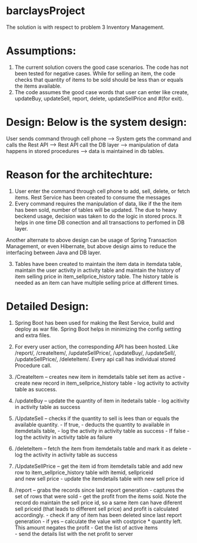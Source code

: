 # barclaysProject
The solution is with respect to problem 3 Inventory Management. 

# Assumptions:

1. The current solution covers the good case scenarios. The code has not been tested for negative cases. While for selling an item, the code checks that quantity of items to be sold should be less than or equals the items available.
2. The code assumes the good case words that user can enter like create, updateBuy, updateSell, report, delete, updateSellPrice and #(for exit).

# Design: Below is the system design:

User sends command through cell phone --> System gets the command and calls the Rest API --> Rest API call the DB layer --> manipulation of data happens in stored procedures --> data is maintained in db tables. 

# Reason for the architechture:

1. User enter the command through cell phone to add, sell, delete, or fetch items. Rest Service has been created to consume the messages
2. Every command requires the manipulation of data, like if the the item has been sold, number of tables will be updated. The due to heavy beckend usage, decision was taken to do the logic in stored procs. It helps in one time DB conection and all transactions to perfomed in DB layer. 
	
Another alternate to above design can be usage of Spring Transaction Management, or even Hibernate, but above design aims to reduce the interfacing between Java and DB layer. 

3. Tables have been created to maintain the item data in itemdata table, maintain the user activity in activity table and maintain the history of item selling price in item_sellprice_history table. The history table is needed as an item can have multiple selling price at different times. 

# Detailed Design:

1. Spring Boot has been used for making the Rest Service, build and deploy as war file. Spring Boot helps in minimizing the config setting and extra files.
 
2. For every user action, the corresponding API has been hosted. Like /report/, /createItem/, /updateSellPrice/, /updateBuy/, /updateSell/, /updateSellPrice/, /deleteItem/. Every api call has individual stored Procedure call. 

3. /CreateItem – creates new item in itemdetails table set item as active
                - create new record in item_sellprice_history table
                - log activity to activity table as success.
                
4. /updateBuy – update the quantity of item in itedetails table
              - log acitivity in activity table as success
 
5. /UpdateSell – checks if the quantity to sell is lees than or equals the available quantity. 
              - If true, 
                - deducts the quantity to available in itemdetails table, 
                - log the activity in activity table as success
             - If false
		          - log the activity in activity table as failure

6. /deleteItem – fetch the item from itemdetails table and mark it as delete
                - log the activity in activity table as success

7. /UpdateSellPrice – get the item id from itemdetails table and add new row to item_sellprice_history table with itemid, sellpriceid   
                      and new sell price
                      - update the itemdetails table with new sell price id

8. /report – grabs the records since last report generation
          - captures the set of rows that were sold
          - get the profit from the items sold. Note the record do maintain the sell price id, so a same item can have diferent sell 
            priceid (that leads to different sell price) and profit is calculated accordingly. 
          - check if any of item has been deleted since last report generation
          - if yes 
             – calculate the value with costprice * quantity left. This amount negates the profit
          - Get the list of active items  
          - send the details list with the net profit to server

